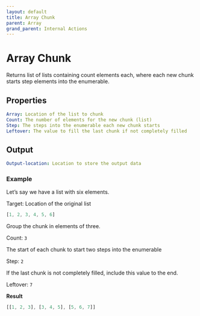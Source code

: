 ```yaml
---
layout: default
title: Array Chunk
parent: Array
grand_parent: Internal Actions
---
```

# Array Chunk
Returns list of lists containing count elements each, where each new chunk starts step elements into the enumerable.

## Properties
```yaml
Array: Location of the list to chunk
Count: The number of elements for the new chunk (list)
Step: The steps into the enumerable each new chunk starts
Leftover: The value to fill the last chunk if not completely filled
```

## Output
```yaml
Output-location: Location to store the output data
```

### Example
Let’s say we have a list with six elements.

Target: Location of the original list
```js
[1, 2, 3, 4, 5, 6]
```
Group the chunk in elements of three.

Count: `3`

The start of each chunk to start two steps into the enumerable

Step: `2`

If the last chunk is not completely filled, include this value to the end.

Leftover: `7`

**Result**
```js
[[1, 2, 3], [3, 4, 5], [5, 6, 7]]
```
